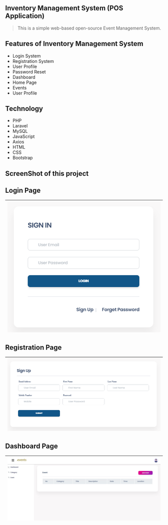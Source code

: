 ## Inventory Management System (POS Application)
<blockquote><p>This is a simple web-based open-source Event Management System.</p></blockquote>

## Features of Inventory Management System
<ul>
    <li>Login System</li>
    <li>Registration System</li>
    <li>User Profile</li>
    <li>Password Reset</li>
    <li>Dashboard</li>
    <li>Home Page</li>
    <li>Events</li>
    <li>User Profile</li>
</ul>

## Technology
<ul>
    <li>PHP</li>
    <li>Laravel</li>
    <li>MySQL</li>
    <li>JavaScript</li>
    <li>Axios</li>
    <li>HTML</li>
    <li>CSS</li>
    <li>Bootstrap</li>
</ul>

## ScreenShot of this project
## Login Page
<table>
    <thead>
        <tr>
            <th>
                <img src="screenshots/signin.png" alt="signin-page ss">
            </th>
        </tr>
    </thead>
</table>

## Registration Page
<table>
    <thead>
        <tr>
            <th>
                <img src="screenshots/signUp.png" alt="signUp-page ss">
            </th>
        </tr>
    </thead>
</table>


## Dashboard Page
<table>
    <thead>
        <tr>
            <th>
                <img src="screenshots/das.jpg" alt="dashboard-page ss">
            </th>
        </tr>
    </thead>
</table>
